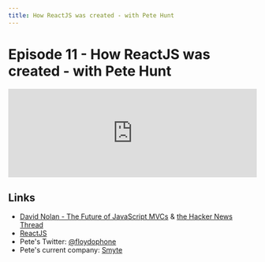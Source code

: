 ```yaml
---
title: How ReactJS was created - with Pete Hunt
---
```


# Episode 11 - How ReactJS was created - with Pete Hunt

<iframe src="https://omny.fm/shows/future-of-coding/1-1-how-reactjs-was-created-with-pete-hunt/embed" width="100%" height="180" frameborder="0"></iframe>
    
## Links
    
*   [David Nolan - The Future of JavaScript MVCs](http://swannodette.github.io/2013/12/17/the-future-of-javascript-mvcs) & [the Hacker News Thread](https://news.ycombinator.com/item?id=6936975)
*   [ReactJS](https://facebook.github.io/react/)
*   Pete's Twitter: [@floydophone](https://twitter.com/floydophone)
*   Pete's current company: [Smyte](https://www.smyte.com/)